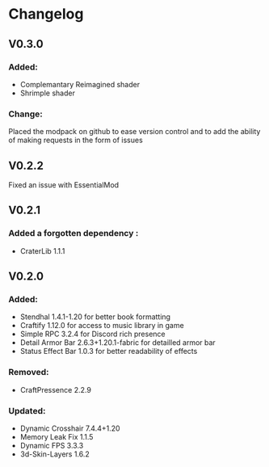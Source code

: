 # Changelog
## V0.3.0
### Added:
- Complemantary Reimagined shader
- Shrimple shader

### Change:
Placed the modpack on github to ease version control and to add the ability of making requests in the form of issues

## V0.2.2
Fixed an issue with EssentialMod

## V0.2.1
### Added a forgotten dependency :
- CraterLib 1.1.1

## V0.2.0
### Added:
- Stendhal 1.4.1-1.20 for better book formatting
- Craftify 1.12.0 for access to music library in game
- Simple RPC 3.2.4 for Discord rich presence
- Detail Armor Bar 2.6.3+1.20.1-fabric for detailled armor bar
- Status Effect Bar 1.0.3 for better readability of effects

### Removed:
- CraftPressence 2.2.9

### Updated:
- Dynamic Crosshair 7.4.4+1.20
- Memory Leak Fix 1.1.5
- Dynamic FPS 3.3.3
- 3d-Skin-Layers 1.6.2

